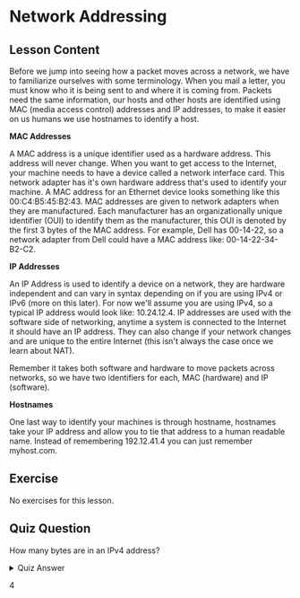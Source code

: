 # Network Addressing

## Lesson Content

Before we jump into seeing how a packet moves across a network, we have to familiarize ourselves with some terminology. When you mail a letter, you must know who it is being sent to and where it is coming from. Packets need the same information, our hosts and other hosts are identified using MAC (media access control) addresses and IP addresses, to make it easier on us humans we use hostnames to identify a host.

<b>MAC Addresses</b>

A MAC address is a unique identifier used as a hardware address. This address will never change. When you want to get access to the Internet, your machine needs to have a device called a network interface card. This network adapter has it's own hardware address that's used to identify your machine. A MAC address for an Ethernet device looks something like this 00:C4:B5:45:B2:43. MAC addresses are given to network adapters when they are manufactured. Each manufacturer has an organizationally unique identifier (OUI) to identify them as the manufacturer, this OUI is denoted by the first 3 bytes of the MAC address. For example, Dell has 00-14-22, so a network adapter from Dell could have a MAC address like: 00-14-22-34-B2-C2. 

<b>IP Addresses</b>

An IP Address is used to identify a device on a network, they are hardware independent and can vary in syntax depending on if you are using IPv4 or IPv6 (more on this later). For now we'll assume you are using IPv4, so a typical IP address would look like: 10.24.12.4. IP addresses are used with the software side of networking, anytime a system is connected to the Internet it should have an IP address. They can also change if your network changes and are unique to the entire Internet (this isn't always the case once we learn about NAT). 

Remember it takes both software and hardware to move packets across networks, so we have two identifiers for each, MAC (hardware) and IP (software).

<b>Hostnames</b>

One last way to identify your machines is through hostname, hostnames take your IP address and allow you to tie that address to a human readable name. Instead of remembering 192.12.41.4 you can just remember myhost.com.

## Exercise

No exercises for this lesson.

## Quiz Question

How many bytes are in an IPv4 address?

<details>
    <summary>Quiz Answer</summary>
</details>

4